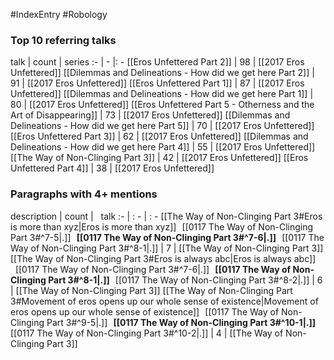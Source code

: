 #IndexEntry #Robology

### Top 10 referring talks
talk | count | series
:- | - |: -
[[Eros Unfettered Part 2]] | 98 | [[2017 Eros Unfettered]]
[[Dilemmas and Delineations - How did we get here Part 2]] | 91 | [[2017 Eros Unfettered]]
[[Eros Unfettered Part 1]] | 87 | [[2017 Eros Unfettered]]
[[Dilemmas and Delineations - How did we get here Part 1]] | 80 | [[2017 Eros Unfettered]]
[[Eros Unfettered Part 5 - Otherness and the Art of Disappearing]] | 73 | [[2017 Eros Unfettered]]
[[Dilemmas and Delineations - How did we get here Part 5]] | 70 | [[2017 Eros Unfettered]]
[[Eros Unfettered Part 3]] | 62 | [[2017 Eros Unfettered]]
[[Dilemmas and Delineations - How did we get here Part 4]] | 55 | [[2017 Eros Unfettered]]
[[The Way of Non-Clinging Part 3]] | 42 | [[2017 Eros Unfettered]]
[[Eros Unfettered Part 4]] | 38 | [[2017 Eros Unfettered]]

### Paragraphs with 4+ mentions
description | count | &nbsp;&nbsp;talk
:- | : - | : -
[[The Way of Non-Clinging Part 3#Eros is more than xyz\|Eros is more than xyz]] &nbsp;&nbsp;[[0117 The Way of Non-Clinging Part 3#^7-5\|.]] &nbsp; **[[0117 The Way of Non-Clinging Part 3#^7-6\|.]]** &nbsp; [[0117 The Way of Non-Clinging Part 3#^8-1\|.]] | 7 | [[The Way of Non-Clinging Part 3]]
[[The Way of Non-Clinging Part 3#Eros is always abc\|Eros is always abc]] &nbsp;&nbsp;[[0117 The Way of Non-Clinging Part 3#^7-6\|.]] &nbsp; **[[0117 The Way of Non-Clinging Part 3#^8-1\|.]]** &nbsp; [[0117 The Way of Non-Clinging Part 3#^8-2\|.]] | 6 | [[The Way of Non-Clinging Part 3]]
[[The Way of Non-Clinging Part 3#Movement of eros opens up our whole sense of existence\|Movement of eros opens up our whole sense of existence]] &nbsp;&nbsp;[[0117 The Way of Non-Clinging Part 3#^9-5\|.]] &nbsp; **[[0117 The Way of Non-Clinging Part 3#^10-1\|.]]** &nbsp; [[0117 The Way of Non-Clinging Part 3#^10-2\|.]] | 4 | [[The Way of Non-Clinging Part 3]]

